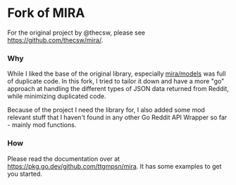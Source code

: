 # Fork of MIRA

For the original project by @thecsw, please see https://github.com/thecsw/mira/.

### Why

While I liked the base of the original library, especially [mira/models](https://github.com/thecsw/mira/models) was full of duplicate code. In this fork, I tried to tailor it down and have a more "go" approach at handling the different types of JSON data returned from Reddit, while minimizing duplicated code.

Because of the project I need the library for, I also added some mod relevant stuff that I haven't found in any other Go Reddit API Wrapper so far - mainly mod functions.

### How

Please read the documentation over at https://pkg.go.dev/github.com/ttgmpsn/mira. It has some examples to get you started.